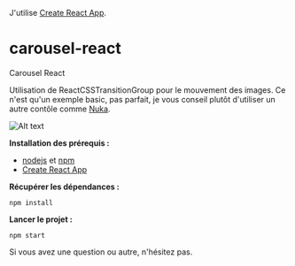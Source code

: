 J'utilise [Create React App](https://github.com/facebookincubator/create-react-app).

# carousel-react

Carousel React

Utilisation de ReactCSSTransitionGroup pour le mouvement des images.
Ce n'est qu'un exemple basic, pas parfait, je vous conseil plutôt d'utiliser un autre contôle comme [Nuka](http://kenwheeler.github.io/nuka-carousel/#/).

![Alt text](/assets/carousel.png?raw=true "Carousel")

**Installation des prérequis :**

- [nodejs](https://nodejs.org/en/) et [npm](https://www.npmjs.com/)
- [Create React App](https://github.com/facebookincubator/create-react-app)

**Récupérer les dépendances :**

```
npm install
```

**Lancer le projet :**

```
npm start
```

Si vous avez une question ou autre, n'hésitez pas.
